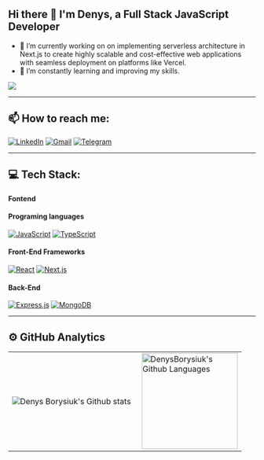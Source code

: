 ## Hi there 👋 I'm Denys, a Full Stack JavaScript Developer 

- 🔭 I’m currently working on on implementing serverless architecture in Next.js to create highly scalable and cost-effective web applications with seamless deployment on platforms like Vercel.
- 🌱 I’m constantly learning and improving my skills.

 ![](https://komarev.com/ghpvc/?username=DenysBorysiuk)

---
## 📫 How to reach me: 
[![LinkedIn](https://img.shields.io/badge/linkedin-%230077B5.svg?style=for-the-badge&logo=linkedin&logoColor=white)](https://www.linkedin.com/in/denys-borysiuk/) 
[![Gmail](https://img.shields.io/badge/Gmail-D14836?style=for-the-badge&logo=gmail&logoColor=white)](mailto:denisborisiuk@gmail.com)
[![Telegram](https://img.shields.io/badge/Telegram-2CA5E0?style=for-the-badge&logo=telegram&logoColor=white)](https://t.me/denys_borysiuk)

---
## 💻 Tech Stack:
#### Fontend
#### Programing languages
[![JavaScript](https://img.shields.io/badge/JavaScript-F0DB4F?style=for-the-badge&logo=javascript&logoColor=323330)](https://github.com/DenysBorysiuk)
[![TypeScript](https://img.shields.io/badge/TypeScript-007BCD?style=for-the-badge&logo=typescript&logoColor=white)](https://www.typescriptlang.org/)

#### Front-End Frameworks
[![React](https://img.shields.io/badge/React-282c34?style=for-the-badge&logo=react&logoColor=white)](https://github.com/DenysBorysiuk)
[![Next.js](https://img.shields.io/badge/next.js-282c34?style=for-the-badge&logo=nextdotjs&logoColor=white)](https://github.com/DenysBorysiuk)

#### Back-End
[![Express.js](https://img.shields.io/badge/Express.js-000000?style=for-the-badge&logo=express&logoColor=white)](https://github.com/DenysBorysiuk)
[![MongoDB](https://img.shields.io/badge/MongoDB-0FA14C?style=for-the-badge&logo=mongodb&logoColor=white)](https://github.com/DenysBorysiuk)

---
## ⚙️ GitHub Analytics

<table>
  <tr>
    <td>
      <img align="left" src="https://github-readme-streak-stats.herokuapp.com/?user=DenysBorysiuk&theme=nightowl" alt="Denys Borysiuk's Github stats" />
    </td>
    <td>
      <img height="195px" align="right" alt="DenysBorysiuk's Github Languages" src="https://github-readme-stats-eight-theta.vercel.app/api/top-langs/?username=DenysBorysiuk&theme=nightowl&layout=compact" />
    </td>
  </tr>
</table>
<!--
**DenysBorysiuk/DenysBorysiuk** is a ✨ _special_ ✨ repository because its `README.md` (this file) appears on your GitHub profile.

Here are some ideas to get you started:

- 🔭 I’m currently working on ...
- 🌱 I’m currently learning ...
- 👯 I’m looking to collaborate on ...
- 🤔 I’m looking for help with ...
- 💬 Ask me about ...
- 📫 How to reach me: ...
- 😄 Pronouns: ...
- ⚡ Fun fact: ...
-->
